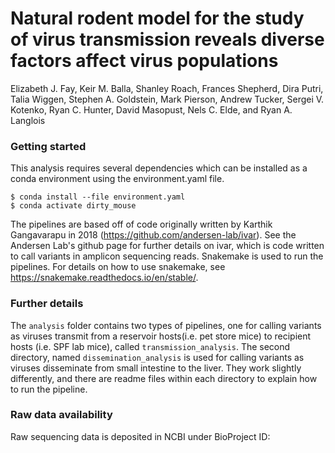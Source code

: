 # Natural rodent model for the study of virus transmission reveals diverse factors affect virus populations
Elizabeth J. Fay, Keir M. Balla, Shanley Roach, Frances Shepherd, Dira Putri, Talia Wiggen, Stephen A. Goldstein, Mark Pierson, Andrew Tucker, Sergei V. Kotenko, Ryan C. Hunter, David Masopust, Nels C. Elde, and Ryan A. Langlois

### Getting started

This analysis requires several dependencies which can be installed as a conda environment using the environment.yaml file.
```
$ conda install --file environment.yaml
$ conda activate dirty_mouse
```

The pipelines are based off of code originally written by Karthik Gangavarapu in 2018 (https://github.com/andersen-lab/ivar). See the Andersen Lab's github page for further details on ivar, which is code written to call variants in amplicon sequencing reads. Snakemake is used to run the pipelines. For details on how to use snakemake, see https://snakemake.readthedocs.io/en/stable/.

### Further details
The `analysis` folder contains two types of pipelines, one for calling variants as viruses transmit from a reservoir hosts(i.e. pet store mice) to recipient hosts (i.e. SPF lab mice), called `transmission_analysis`. The second directory, named `dissemination_analysis` is used for calling variants as viruses disseminate from small intestine to the liver. They work slightly differently, and there are readme files within each directory to explain how to run the pipeline. 

### Raw data availability
Raw sequencing data is deposited in NCBI under BioProject ID: 
